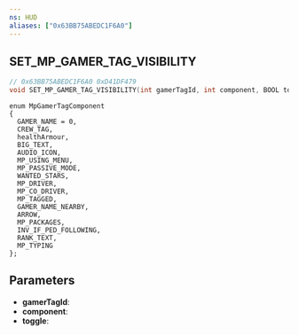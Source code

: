 ```yaml
---
ns: HUD
aliases: ["0x63BB75ABEDC1F6A0"]
---
```

## SET_MP_GAMER_TAG_VISIBILITY

```c
// 0x63BB75ABEDC1F6A0 0xD41DF479
void SET_MP_GAMER_TAG_VISIBILITY(int gamerTagId, int component, BOOL toggle);
```

```
enum MpGamerTagComponent  
{  
  GAMER_NAME = 0,  
  CREW_TAG,  
  healthArmour,  
  BIG_TEXT,  
  AUDIO_ICON,  
  MP_USING_MENU,  
  MP_PASSIVE_MODE,  
  WANTED_STARS,  
  MP_DRIVER,  
  MP_CO_DRIVER,  
  MP_TAGGED,  
  GAMER_NAME_NEARBY,  
  ARROW,  
  MP_PACKAGES,  
  INV_IF_PED_FOLLOWING,  
  RANK_TEXT,  
  MP_TYPING  
};  
```

## Parameters
* **gamerTagId**: 
* **component**: 
* **toggle**: 

